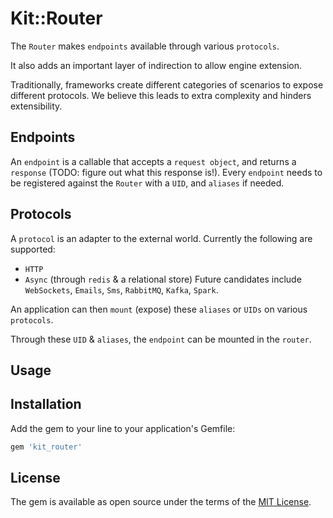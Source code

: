 # Kit::Router

The `Router` makes `endpoints` available through various `protocols`.

It also adds an important layer of indirection to allow engine extension.

Traditionally, frameworks create different categories of scenarios to expose different protocols. We believe this leads to extra complexity and hinders extensibility.

## Endpoints

An `endpoint` is a callable that accepts a `request object`, and returns a `response` (TODO: figure out what this response is!).
Every `endpoint` needs to be registered against the `Router` with a `UID`, and `aliases` if needed.

## Protocols

A `protocol` is an adapter to the external world. Currently the following are supported:
- `HTTP`
- `Async` (through `redis` & a relational store)
Future candidates include `WebSockets`, `Emails`, `Sms`, `RabbitMQ`, `Kafka`, `Spark`.

An application can then `mount` (expose) these `aliases` or `UIDs` on various `protocols`.

Through these `UID` & `aliases`, the `endpoint` can be mounted in the `router`.

## Usage


## Installation
Add the gem to your line to your application's Gemfile:

```ruby
gem 'kit_router'
```

## License
The gem is available as open source under the terms of the [MIT License](https://opensource.org/licenses/MIT).
